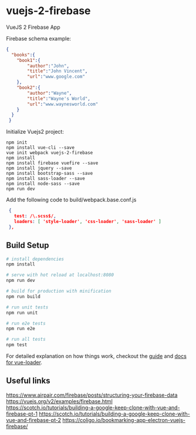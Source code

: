 # vuejs-2-firebase
VueJS 2 Firebase App

Firebase schema example:

```json
{
  "books":{
    "book1":{
        "author":"John",
        "title":"John Vincent",
        "url":"www.google.com"
    },
    "book2":{
        "author":"Wayne",
        "title":"Wayne's World",
        "url":"www.waynesworld.com"
    }
  }
 }
```

Initialize Vuejs2 project:

```shell
npm init
npm install vue-cli --save
vue init webpack vuejs-2-firebase
npm install
npm install firebase vuefire --save
npm install jquery --save
npm install bootstrap-sass --save
npm install sass-loader --save
npm install node-sass --save
npm run dev
````

Add the following code to build/webpack.base.conf.js

```json
 {
   test: /\.scss$/,
   loaders: [ 'style-loader', 'css-loader', 'sass-loader' ]
 },
````

## Build Setup

``` bash
# install dependencies
npm install

# serve with hot reload at localhost:8080
npm run dev

# build for production with minification
npm run build

# run unit tests
npm run unit

# run e2e tests
npm run e2e

# run all tests
npm test
```

For detailed explanation on how things work, checkout the [guide](http://vuejs-templates.github.io/webpack/) and [docs for vue-loader](http://vuejs.github.io/vue-loader).

## Useful links

https://www.airpair.com/firebase/posts/structuring-your-firebase-data
https://vuejs.org/v2/examples/firebase.html
https://scotch.io/tutorials/building-a-google-keep-clone-with-vue-and-firebase-pt-1
https://scotch.io/tutorials/building-a-google-keep-clone-with-vue-and-firebase-pt-2
https://coligo.io/bookmarking-app-electron-vuejs-firebase/
